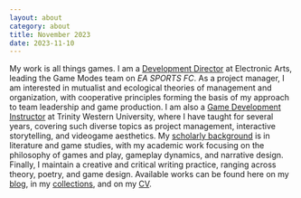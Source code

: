 ```yaml
---
layout: about
category: about
title: November 2023
date: 2023-11-10
---
```


My work is all things games. I am a [Development Director](https://www.linkedin.com/in/steinea/) at Electronic Arts, leading the Game Modes team on *EA SPORTS FC*. As a project manager, I am interested in mutualist and ecological theories of management and organization, with cooperative principles forming the basis of my approach to team leadership and game production. I am also a [Game Development Instructor](https://www.twu.ca/profile/eric-stein) at Trinity Western University, where I have taught for several years, covering such diverse topics as project management, interactive storytelling, and videogame aesthetics. My [scholarly background](https://orcid.org/0000-0003-4131-2695) is in literature and game studies, with my academic work focusing on the philosophy of games and play, gameplay dynamics, and narrative design. Finally, I maintain a creative and critical writing practice, ranging across theory, poetry, and game design. Available works can be found here on my [blog](/blog), in my [collections](/collections), and on my [CV](/cv).
